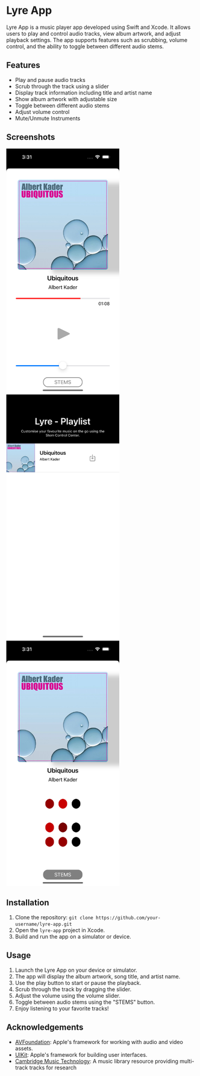 # Lyre App

Lyre App is a music player app developed using Swift and Xcode. It allows users to play and control audio tracks, view album artwork, and adjust playback settings. The app supports features such as scrubbing, volume control, and the ability to toggle between different audio stems.

## Features

- Play and pause audio tracks
- Scrub through the track using a slider
- Display track information including title and artist name
- Show album artwork with adjustable size
- Toggle between different audio stems
- Adjust volume control
- Mute/Unmute Instruments

## Screenshots

<!-- Screenshot 1 -->
<img src="screenshots/Simulator%20Screenshot%20-%20iPhone%2014%20Pro%20-%202023-07-05%20at%2015.31.30.png" width="300">

<!-- Screenshot 2 -->
<img src="screenshots/Simulator%20Screenshot%20-%20iPhone%2014%20Pro%20-%202023-07-05%20at%2015.31.41.png" width="300">

<!-- Screenshot 3 -->
<img src="screenshots/Simulator%20Screenshot%20-%20iPhone%2014%20Pro%20-%202023-07-05%20at%2015.31.50.png" width="300">

## Installation

1. Clone the repository: `git clone https://github.com/your-username/lyre-app.git`
2. Open the `lyre-app` project in Xcode.
3. Build and run the app on a simulator or device.

## Usage

1. Launch the Lyre App on your device or simulator.
2. The app will display the album artwork, song title, and artist name.
3. Use the play button to start or pause the playback.
4. Scrub through the track by dragging the slider.
5. Adjust the volume using the volume slider.
6. Toggle between audio stems using the "STEMS" button.
7. Enjoy listening to your favorite tracks!

## Acknowledgements

- [AVFoundation](https://developer.apple.com/av-foundation/): Apple's framework for working with audio and video assets.
- [UIKit](https://developer.apple.com/documentation/uikit): Apple's framework for building user interfaces.
- [Cambridge Music Technology](https://www.cambridge-mt.com/ms/mtk/#Electronica): A music library resource providing multi-track tracks for research
